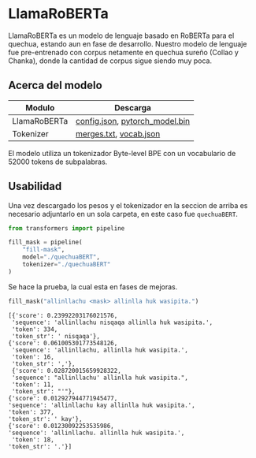 # LlamaRoBERTa
LlamaRoBERTa es un modelo de lenguaje basado en RoBERTa para el quechua, estando aun en fase de desarrollo. Nuestro modelo de lenguaje fue pre-entrenado con corpus netamente en quechua sureño (Collao y Chanka), donde la cantidad de corpus sigue siendo muy poca.

## Acerca del modelo
|Modulo| Descarga |
|------|----------|
| LlamaRoBERTa | [config.json](https://drive.google.com/file/d/1lDaVeJc90TKbBrhxZKZbIfRTPv9VSsOg/view?usp=sharing), [pytorch_model.bin](https://drive.google.com/file/d/16SkLOsfja22kIwExs4NiU5pjrOV7SUdP/view?usp=sharing) |
| Tokenizer | [merges.txt](https://drive.google.com/file/d/1PrM9LMJ9Pmrc8yqKBT1OMRPXD1urkJ1r/view?usp=sharing), [vocab.json](https://drive.google.com/file/d/1i6L13u5P9HVzzmKsNZxe_wICteulIWY5/view?usp=sharing) |

El modelo utiliza un tokenizador Byte-level BPE con un vocabulario de 52000 tokens de subpalabras.

## Usabilidad
Una vez descargado los pesos y el tokenizador en la seccion de arriba es necesario adjuntarlo en un sola carpeta, en este caso fue `quechuaBERT`.

```python
from transformers import pipeline

fill_mask = pipeline(
    "fill-mask",
    model="./quechuaBERT",
    tokenizer="./quechuaBERT"
)
```
Se hace la prueba, la cual esta en fases de mejoras.

```python
fill_mask("allinllachu <mask> allinlla huk wasipita.")
```
    [{'score': 0.23992203176021576,
     'sequence': 'allinllachu nisqaqa allinlla huk wasipita.',
     'token': 334,
     'token_str': ' nisqaqa'},
    {'score': 0.061005301773548126,
     'sequence': 'allinllachu, allinlla huk wasipita.',
     'token': 16,
     'token_str': ','},
     {'score': 0.028720015659928322,
     'sequence': "allinllachu' allinlla huk wasipita.",
     'token': 11,
     'token_str': "'"},
    {'score': 0.012927944771945477,
    'sequence': 'allinllachu kay allinlla huk wasipita.',
    'token': 377,
    'token_str': ' kay'},
    {'score': 0.01230092253535986,
    'sequence': 'allinllachu. allinlla huk wasipita.',
     'token': 18,
    'token_str': '.'}]
